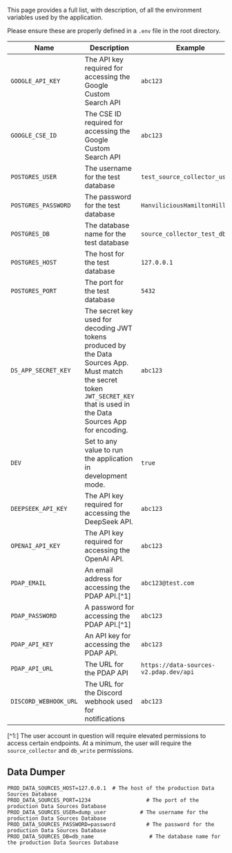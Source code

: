 This page provides a full list, with description, of all the environment variables used by the application.

Please ensure these are properly defined in a `.env` file in the root directory.

| Name                 | Description                                                                                                                                                                                                                                                       | Example                        |
|----------------------|-------------------------------------------------------------------------------------------------------------------------------------------------------------------------------------------------------------------------------------------------------------------|--------------------------------|
| `GOOGLE_API_KEY`     | The API key required for accessing the Google Custom Search API                                                                                                                                                                                                   | `abc123`                       |
| `GOOGLE_CSE_ID`      | The CSE ID required for accessing the Google Custom Search API                                                                                                                                                                                                    | `abc123`                       |
|`POSTGRES_USER`       | The username for the test database                                                                                                                                                                                                                                | `test_source_collector_user`   |
|`POSTGRES_PASSWORD`   | The password for the test database                                                                                                                                                                                                                                | `HanviliciousHamiltonHilltops` |
|`POSTGRES_DB`         | The database name for the test database                                                                                                                                                                                                                           | `source_collector_test_db`     |
|`POSTGRES_HOST`       | The host for the test database                                                                                                                                                                                                                                    | `127.0.0.1`                    |
|`POSTGRES_PORT`       | The port for the test database                                                                                                                                                                                                                                    | `5432`                         |
|`DS_APP_SECRET_KEY`| The secret key used for decoding JWT tokens produced by the Data Sources App. Must match the secret token `JWT_SECRET_KEY` that is used in the Data Sources App for encoding.                                                                                     | `abc123`                       |
|`DEV`| Set to any value to run the application in development mode.                                                                                                                                                                                                      | `true`                         |
|`DEEPSEEK_API_KEY`| The API key required for accessing the DeepSeek API.                                                                                                                                                                                                              | `abc123`                       |
|`OPENAI_API_KEY`| The API key required for accessing the OpenAI API.                                                                                                                                                                                                                | `abc123`                       |
|`PDAP_EMAIL`| An email address for accessing the PDAP API.[^1]                                                                                                                                                                                                                  | `abc123@test.com`               |
|`PDAP_PASSWORD`| A password for accessing the PDAP API.[^1]                                                                                                                                                                                                                        | `abc123`               |
|`PDAP_API_KEY`| An API key for accessing the PDAP API.                                                                                                                                                                                                                            | `abc123`               |
|`PDAP_API_URL`| The URL for the PDAP API| `https://data-sources-v2.pdap.dev/api`|
|`DISCORD_WEBHOOK_URL`| The URL for the Discord webhook used for notifications| `abc123`               |

[^1:] The user account in question will require elevated permissions to access certain endpoints. At a minimum, the user will require the `source_collector` and `db_write` permissions.

## Data Dumper

```
PROD_DATA_SOURCES_HOST=127.0.0.1  # The host of the production Data Sources Database
PROD_DATA_SOURCES_PORT=1234                  # The port of the production Data Sources Database
PROD_DATA_SOURCES_USER=dump_user           # The username for the production Data Sources Database
PROD_DATA_SOURCES_PASSWORD=password          # The password for the production Data Sources Database
PROD_DATA_SOURCES_DB=db_name                  # The database name for the production Data Sources Database
```